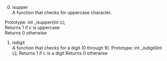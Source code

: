 0. isupper <br/>
A function that checks for uppercase character.<br/>

Prototype: int _isupper(int c);<br/>
Returns 1 if c is uppercase<br/>
Returns 0 otherwise<br/>
1. isdigit<br/>
A function that checks for a digit (0 through 9).
Prototype: int _isdigit(int c);
Returns 1 if c is a digit
Returns 0 otherwise
